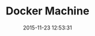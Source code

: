 ---
layout: post
title:  "Docker Machine"
date:   2015-11-23 12:53:31
categories: docker part-6
topic: docker
---